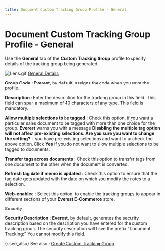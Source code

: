 ```yaml
---
title: Document Custom Tracking Group Profile - General
---
```


# Document Custom Tracking Group Profile - General


Use the **General** tab of the **Custom Tracking Group** profile to specify  details of the tracking group being generated.


![Lens.gif]({{site.ct_baseurl}}/img/lens.gif) [General  Details]({{site.ct_baseurl}}/misc/general_details_ct_grpup_profile_sales_doc.html)


**Group Code**
: **Everest**,  by default, assigns the code when you save the profile.


**Description**
: Enter the description for the tracking group in  this field. This field can span a maximum of 40 characters of any type.  This field is mandatory.


**Allow multiple selections to be tagged**
: Check this option, if you want a particular sales  document to be tagged with more than one choice for the group. **Everest**  warns you with a message **Disabling the 
 multiple tag option will not affect pre-existing selections. Are you sure 
 you want to change the setting?** if you have pre-existing selections  and want to uncheck the above option. Click **Yes**  if you do not want to allow multiple selections to be tagged to documents.


**Transfer tags across documents**
: Check this option to transfer tags from one document  to the other when the document is converted.


**Refresh tag date if memo is updated**
: Check this option to ensure that the tag date gets  updated with the date on which you modify the notes to a selection.


**Web-enabled**
: Select this option, to enable the tracking  groups to appear in different sections of your **Everest 
 E-Commerce** store.


Security


**Security Description**
: **Everest**,  by default, generates the security description based on the description  you have entered for the custom tracking group. The security description  will have the prefix "Document Tracking:" You cannot modify  this field.


{:.see_also}
See also
: [Create  Custom Tracking Group]({{site.ct_baseurl}}/document-tracking/tracking-sales-documents/create_a_custom_tracking_group_for_sales_documents.html)
